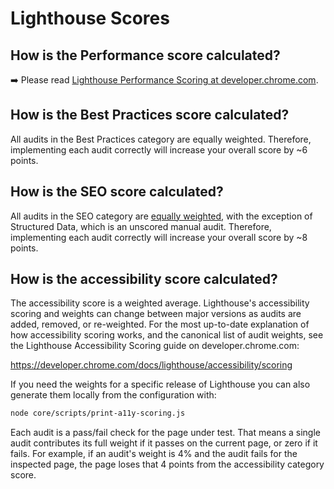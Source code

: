 # Lighthouse Scores

## How is the Performance score calculated?

➡️ Please read [Lighthouse Performance Scoring at developer.chrome.com](https://developer.chrome.com/docs/lighthouse/performance/performance-scoring/).

## How is the Best Practices score calculated?

All audits in the Best Practices category are equally weighted. Therefore, implementing each audit correctly will increase your overall score by ~6 points.

## How is the SEO score calculated?

All audits in the SEO category are [equally weighted](https://github.com/GoogleChrome/lighthouse/blob/main/core/config/default-config.js#:~:text=%7D%2C-,%27seo%27%3A,-%7B), with the exception of Structured Data, which is an unscored manual audit. Therefore, implementing each audit correctly will increase your overall score by ~8 points.


## How is the accessibility score calculated?

<!-- To regnerate score weights, run `node core/scripts/print-a11y-scoring.js`-->

The accessibility score is a weighted average. Lighthouse's accessibility scoring and weights can change between major versions as audits are added, removed, or re-weighted. For the most up-to-date explanation of how accessibility scoring works, and the canonical list of audit weights, see the Lighthouse Accessibility Scoring guide on developer.chrome.com:

https://developer.chrome.com/docs/lighthouse/accessibility/scoring

If you need the weights for a specific release of Lighthouse you can also generate them locally from the configuration with:

```bash
node core/scripts/print-a11y-scoring.js
```

Each audit is a pass/fail check for the page under test. That means a single audit contributes its full weight if it passes on the current page, or zero if it fails. For example, if an audit's weight is 4% and the audit fails for the inspected page, the page loses that 4 points from the accessibility category score.
